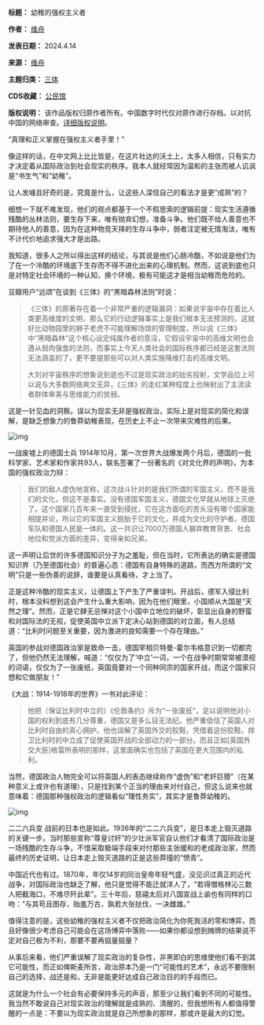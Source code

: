 

**标题：** 幼稚的强权主义者  

**作者：** [维舟](https://chinadigitaltimes.net/space/维舟)  

**发表日期：** 2024.4.14  

**来源：** [维舟](https://web.archive.org/web/https://mp.weixin.qq.com/s/JUGxWcFUCx0VgwHpy-18zw)  

**主题归类：** [三体](https://chinadigitaltimes.net/space/三体)  

**CDS收藏：** [公民馆](https://chinadigitaltimes.net/space/%E5%85%AC%E6%B0%91%E9%A6%86)  

**版权说明：** 该作品版权归原作者所有。中国数字时代仅对原作进行存档，以对抗中国的网络审查。[详细版权说明](https://chinadigitaltimes.net/chinese/copyright)。


“真理和正义掌握在强权主义者手里！” 


像这样的话，在中文网上比比皆是，在这片社达的沃土上，太多人相信，只有实力才决定着从国际政治到社会现实的秩序。我本人就经常因为温和的主张而被人讥讽是“书生气”和“幼稚”。


让人发噱且好奇的是，究竟是什么，让这些人深信自己的看法才是更“成熟”的？ 


细想一下就不难发现，他们的观点都基于一个不假思索的逻辑前提：现实生活遵循残酷的丛林法则，要生存下来，唯有抛弃幻想，准备斗争。他们既不给人善意也不期待他人的善意，因为在这种物竞天择的生存斗争中，弱者注定被无情淘汰，唯有不计代价地追求强大才是出路。


我知道，很多人之所以得出这样的结论，与其说是他们心肠冷酷，不如说是他们为了在一个冷酷的环境底下生存而不得不进化出来的心理机制。然而，这说到底也只是对特定社会环境的一种认知，换个环境，极有可能这才是相当幼稚而危险的。 


豆瓣用户“远颂”在谈到《三体》的“黑暗森林法则”时说：



> 《三体》的原著存在着一个非常严重的逻辑漏洞：如果说宇宙中存在着比人类更高维度的文明，那么它的行动逻辑事实上是我们根本无法预测的，这就好比动物园里的狮子老虎不可能理解场馆的管理制度，所以说《三体》中“黑暗森林”这个核心设定纯属作者的意淫，它假设宇宙中的高维文明也会遵从弱肉强食的法则，而事实上今天人类社会的国际秩序都已经是这套法则无法涵盖的了，更不要提那些可以对人类实施降维打击的高维文明。
> 
> 
> 大刘对宇宙秩序的想象说到底也不过是现实政治的拙劣投射，文学品位上可以说与大多数网络爽文无异，《三体》的走红某种程度上也映射出了主流读者群体审美与思维能力的贫弱。


这是一针见血的洞察。误以为现实无非是强权政治，实际上是对现实的简化和误解，是缺乏想象力的鲁莽幼稚表现，在历史上不止一次带来灾难性的后果。


![img](https://chinadigitaltimes.net/chinese/files/2024/04/post-706849-661c778c82206.)


一战废墟上的德国士兵
1914年10月，第一次世界大战爆发两个月后，德国的一批科学家、艺术家和作家共93人，联名签署了一份著名的《对文化界的声明》，为本国的强权政治力辩： 



> 我们的敌人虚伪地宣称，这次战斗针对的是我们所谓的军国主义，而不是我们的文化，但这不是事实。没有德国军国主义，德国文化早就从地球上灭绝了。这个国家几百年来一直受到侵扰，它在这方面吃的苦头没有哪个国家能相提并论，所以它的军国主义脱胎于它的文化，并成为文化的守护者。德国军队和德国人民是一体的。这一共识让7000万德国人摒弃教育背景、社会地位和党派方面的差异，变得亲如兄弟。


这一声明让后世的许多德国知识分子为之羞耻，但在当时，它所表达的确实是德国知识界（乃至德国社会）的普遍心态：德国有自身特殊的道路，而西方所谓的“文明”只是一些伪善的说辞，谁要是认真看待，才上当了。 


正是这种冷酷的现实主义，让德国上下产生了严重误判。开战后，德军入侵比利时，根本没料想到这会产生什么重大影响，因为在他们眼里，小国顺从大国是“天然之理”。然而，正是它肆无忌惮对这个小国中立地位的破坏，彰显出自身的野蛮和对国际法的无视，促使英国中立派下定决心站到德国的对立面，有人总结道：“比利时问题至关重要，因为激进的良知需要一个存在理由。”


英国的参战对德国政治家是致命一击，德国宰相贝特曼-霍尔韦格意识到一切都完了，但他仍然无法理解，喊道：“仅仅为了‘中立’一词，一个在战争时期常常被漠视的词语，仅仅为了一张废纸，英国竟要对一个同种同宗的国家开战，而这个国家只想和它做朋友！”


《大战：1914-1918年的世界》一书对此评论：



> 他把（保证比利时中立的）《伦敦条约》斥为“一张废纸”，足以说明他对小国的权利到底有几分尊重，德国又是多么目无法纪。他严重低估了英国人对比利时自由的真心拥护。他也误解了英国外交的狡黠，凭借着这份狡黠，捍卫比利时的中立成了促使英国开战的全部动力的一部分。而且正如[英国外交大臣]格雷所表明的那样，这里面确实也包括了英国在更大范围内的私利。


当然，德国政治人物完全可以将英国人的表态继续称作“虚伪”和“老奸巨猾”（在某种意义上或许也有道理），只是找到某个正当的理由来对付自己，但这么说来也就意味着：德国那种强权政治的逻辑看似“理性务实”，其实才是鲁莽幼稚的。


![img](https://chinadigitaltimes.net/chinese/files/2024/04/post-706849-661c778c9bc70.)


二二六兵变
战前的日本也是如此。1936年的“二二六兵变”，是日本走上毁灭道路的关键一步。当时那些宣称“尊皇讨奸”的少壮派军官自认他们才看清了国际政治是一场残酷的生存斗争，不惜采取极端手段来对付那些主张缓和的老成政治家，然而最终的历史证明，让日本走上毁灭道路的正是这些莽撞的“愤青”。


中国近代也有过。1870年，年仅14岁的同治皇帝年轻气盛，没见识过真正的近代战争，对国际政治也缺乏了解，他只是觉得不能迁就洋人了，“若得僧格林沁三数人把截海口，不难尽歼此辈”。三十年后，慈禧太后对八国宣战上谕也有同样的口吻：“与其苟且图存，贻羞万古，孰若大张挞伐，一决雌雄。”


值得注意的是，这些幼稚的强权主义者不仅把政治简化为你死我活的零和博弈，而且好像很少考虑自己可能会在这场博弈中落败——如果你都设想到摊牌的结果说不定对自己极为不利，那要不要再掂量掂量？ 


从事后来看，他们严重误解了现实政治的复杂性，非黑即白的思维使他们看不到其它可能性，而正如俾斯麦所言，政治原本乃是一门“可能性的艺术”，永远不要限制自己的选择，战还是和，无非是能更好达成自己政治目的的手段而已。


这就是为什么一个社会有必要保持多元的声音，那至少让我们看到不同的可能性。我当然不敢说自己对现实政治的理解就是成熟的、清醒的，但我想所有人都值得警醒的一点是：不要以为现实政治就是自己所想象的那样，那或许是最大的幻觉。

